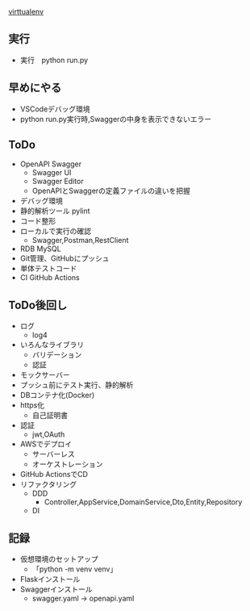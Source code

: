 [virttualenv](https://www.sejuku.net/blog/6839://www.sejuku.net/blog/68398)

## 実行

- 実行　python run.py

## 早めにやる

- VSCodeデバッグ環境
- python run.py実行時,Swaggerの中身を表示できないエラー

## ToDo

- OpenAPI Swagger
  - Swagger UI
  - Swagger Editor
  - OpenAPIとSwaggerの定義ファイルの違いを把握
- デバッグ環境
- 静的解析ツール pylint
- コード整形
- ローカルで実行の確認
  - Swagger,Postman,RestClient
- RDB MySQL
- Git管理、GitHubにプッシュ
- 単体テストコード
- CI GitHub Actions

## ToDo後回し

- ログ
  - log4
- いろんなライブラリ
  - バリデーション
  - 認証
- モックサーバー
- プッシュ前にテスト実行、静的解析
- DBコンテナ化(Docker)
- https化
  - 自己証明書
- 認証
  - jwt,OAuth
- AWSでデプロイ
  - サーバーレス
  - オーケストレーション
- GitHub ActionsでCD
- リファクタリング
  - DDD
    - Controller,AppService,DomainService,Dto,Entity,Repository
  - DI

## 記録

- 仮想環境のセットアップ
  - 「python -m venv venv」
- Flaskインストール
- Swaggerインストール
  - swagger.yaml → openapi.yaml
